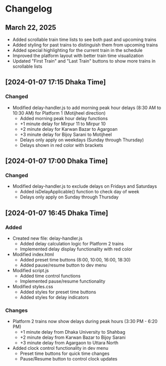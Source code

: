 # Changelog

## March 22, 2025
- Added scrollable train time lists to see both past and upcoming trains
- Added styling for past trains to distinguish them from upcoming trains
- Added special highlighting for the current train in the schedule
- Improved the platform layout with better train time visualization
- Updated "First Train" and "Last Train" buttons to show more trains in scrollable lists

## [2024-01-07 17:15 Dhaka Time]
### Changed
- Modified delay-handler.js to add morning peak hour delays (8:30 AM to 10:30 AM) for Platform 1 (Motijheel direction)
  - Added morning peak hour delay functions
  - +1 minute delay for Mirpur 11 to Mirpur 10
  - +2 minute delay for Karwan Bazar to Agargoan
  - +3 minute delay for Bijoy Sarani to Motijheel
  - Delays only apply on weekdays (Sunday through Thursday)
  - Delays shown in red color with brackets

## [2024-01-07 17:00 Dhaka Time]
### Changed
- Modified delay-handler.js to exclude delays on Fridays and Saturdays
  - Added isDelayApplicable() function to check day of week
  - Delays only apply on Sunday through Thursday

## [2024-01-07 16:45 Dhaka Time]
### Added
- Created new file: delay-handler.js
  - Added delay calculation logic for Platform 2 trains
  - Implemented delay display functionality with red color
- Modified index.html
  - Added preset time buttons (8:00, 10:00, 16:00, 18:30)
  - Added pause/resume button to dev menu
- Modified script.js
  - Added time control functions 
  - Implemented pause/resume functionality
- Modified styles.css
  - Added styles for preset time buttons
  - Added styles for delay indicators

### Changes
- Platform 2 trains now show delays during peak hours (3:30 PM - 6:20 PM)
  - +1 minute delay from Dhaka University to Shahbag
  - +2 minute delay from Karwan Bazar to Bijoy Sarani
  - +3 minute delay from Agargaon to Uttara North
- Added clock control functionality in dev menu
  - Preset time buttons for quick time changes
  - Pause/Resume button to control clock updates

